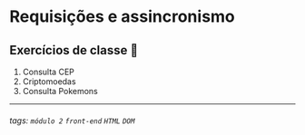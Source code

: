 
# Requisições e assincronismo

## Exercícios de classe 🏫
1. Consulta CEP
2. Criptomoedas
3. Consulta Pokemons

---
###### tags: `módulo 2` `front-end` `HTML` `DOM`

